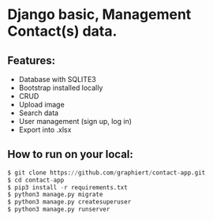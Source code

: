 # Django basic, Management Contact(s) data.

## Features:
- Database with SQLITE3
- Bootstrap installed locally
- CRUD
- Upload image
- Search data
- User management (sign up, log in)
- Export into .xlsx

## How to run on your local:

```py
$ git clone https://github.com/graphiert/contact-app.git
$ cd contact-app
$ pip3 install -r requirements.txt
$ python3 manage.py migrate
$ python3 manage.py createsuperuser
$ python3 manage.py runserver
```
